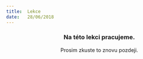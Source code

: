 ```yaml
---
title:  Lekce
date:   28/06/2018
---
```


### <center>Na této lekci pracujeme.</center>
<center>Prosim zkuste to znovu pozdeji.</center>